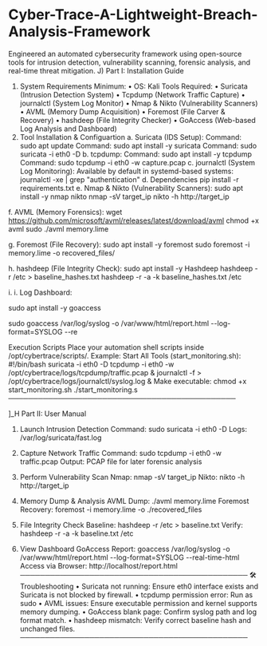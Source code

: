# Cyber-Trace-A-Lightweight-Breach-Analysis-Framework
Engineered an automated cybersecurity framework using open-source tools for intrusion detection, vulnerability scanning, forensic analysis, and real-time threat mitigation.
J)	Part I: Installation Guide
1.	System Requirements Minimum:
•	OS: Kali 
Tools Required:
•	Suricata (Intrusion Detection System)
•	Tcpdump (Network Traffic Capture)
•	journalctl (System Log Monitor)
•	Nmap & Nikto (Vulnerability Scanners)
•	AVML (Memory Dump Acquisition)
•	Foremost (File Carver & Recovery)
•	hashdeep (File Integrity Checker)
•	GoAccess (Web-based Log Analysis and Dashboard)
2.	Tool Installation & Configuartion
a.	Suricata (IDS Setup):
Command: sudo apt update
Command: sudo apt install -y suricata
Command: sudo suricata -i eth0 -D
b.	tcpdump:
Command: sudo apt install -y tcpdump
Command: sudo tcpdump -i eth0 -w capture.pcap
c.	journalctl (System Log Monitoring):
Available by default in systemd-based systems:
journalctl -xe | grep "authentication"
d.	Dependencies
pip install -r requirements.txt
e.	Nmap & Nikto (Vulnerability Scanners):
sudo apt install -y nmap nikto
nmap -sV target_ip
nikto -h http://target_ip







f.	AVML (Memory Forensics):
wget https://github.com/microsoft/avml/releases/latest/download/avml
chmod +x avml
sudo ./avml memory.lime

g.	Foremost (File Recovery):
sudo apt install -y foremost
sudo foremost -i memory.lime -o recovered_files/

h.	 hashdeep (File Integrity Check):
sudo apt install -y Hashdeep
hashdeep -r /etc > baseline_hashes.txt
hashdeep -r -a -k baseline_hashes.txt /etc

i.	i. Log Dashboard:

sudo apt install -y goaccess

sudo goaccess /var/log/syslog -o /var/www/html/report.html --log-format=SYSLOG --re


Execution Scripts
Place your automation shell scripts inside /opt/cybertrace/scripts/. Example:
Start All Tools (start_monitoring.sh):
#!/bin/bash
suricata -i eth0 -D
tcpdump -i eth0 -w /opt/cybertrace/logs/tcpdump/traffic.pcap &
journalctl -f > /opt/cybertrace/logs/journalctl/syslog.log &
Make executable:
chmod +x start_monitoring.sh
./start_monitoring.s 
──────────────────────────────────────────────

]_H
Part II: User Manual
1.	Launch Intrusion Detection
Command: sudo suricata -i eth0 -D
Logs: /var/log/suricata/fast.log

2. Capture Network Traffic
Command: sudo tcpdump -i eth0 -w traffic.pcap
Output: PCAP file for later forensic analysis

3. Perform Vulnerability Scan
Nmap: nmap -sV target_ip
Nikto: nikto -h http://target_ip

4. Memory Dump & Analysis
AVML Dump: ./avml memory.lime
Foremost Recovery: foremost -i memory.lime -o ./recovered_files

5. File Integrity Check
Baseline: hashdeep -r /etc > baseline.txt
Verify: hashdeep -r -a -k baseline.txt /etc

6. View Dashboard
GoAccess Report:
goaccess /var/log/syslog -o /var/www/html/report.html --log-format=SYSLOG --real-time-html
Access via Browser: http://localhost/report.html
──────────────────────────────────────────────
🛠 Troubleshooting
•	Suricata not running: Ensure eth0 interface exists and Suricata is not blocked by firewall.
•	tcpdump permission error: Run as sudo
•	AVML issues: Ensure executable permission and kernel supports memory dumping.
•	GoAccess blank page: Confirm syslog path and log format match.
•	hashdeep mismatch: Verify correct baseline hash and unchanged files.
──────────────────────────────────────────────
